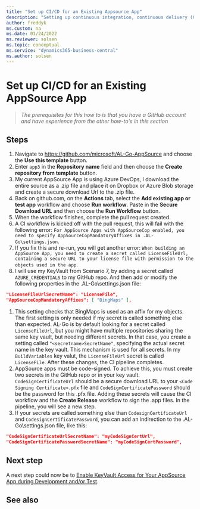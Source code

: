 ```yaml
---
title: "Set up CI/CD for an Existing Appsource App"
description: "Setting up continuous integration, continuous delivery (CI/CD) for an existing AppSource App for Business Central."
author: freddyk
ms.custom: na
ms.date: 01/24/2022
ms.reviewer: solsen
ms.topic: conceptual
ms.service: "dynamics365-business-central"
ms.author: solsen
---
```



# Set up CI/CD for an Existing AppSource App

> *The prerequisites for this how to is that you have a GitHub account and have experience from the other how-to's in this section*

## Steps

1. Navigate to https://github.com/microsoft/AL-Go-AppSource and choose the **Use this template** button.
1. Enter `app3` in the **Repository name** field and then choose the **Create repository from template** button.
1. My current AppSource App is using Azure DevOps, I download the entire source as a .zip file and place it on Dropbox or Azure Blob storage and create a secure download Url to the .zip file.
1. Back on github.com, on the **Actions** tab, select the **Add existing app or test app** workflow and choose **Run workflow**. Paste in the **Secure Download URL** and then choose the **Run Workflow** button.
1. When the workflow finishes, complete the pull request created.
1. A CI workflow is kicked off with the pull request, this will fail with the following error: `For AppSource Apps with AppSourceCop enabled, you need to specify AppSourceCopMandatoryAffixes in .AL-Go\settings.json`.
1. If you fix this and re-run, you will get another error: `When building an AppSource App, you need to create a secret called LicenseFileUrl, containing a secure URL to your license file with permission to the objects used in the app`.
1. I will use my KeyVault from []()Scenario 7, by adding a secret called `AZURE_CREDENTIALS` to my GitHub repo. And then add or modify the following properties in the .AL-Go\settings.json file:

```json
"LicenseFileUrlSecretName": "LicenseFile",
"AppSourceCopMandatoryAffixes": [ "BingMaps" ],
```

1. This setting checks that BingMaps is used as an affix for my objects. The first setting is only needed if my secret is called something else than expected. AL-Go is by default looking for a secret called `LicenseFileUrl`, but you might have multiple repositories sharing the same key vault, but needing different secrets. In that case, you create a setting called `"<secretname>SecretName"`, specifying the actual secret name in the key vault. This mechanism is used for all secrets. In my `BuildVariables` key valut, the `LicenseFileUrl` secret is called `LicenseFile`. After these changes, the CI pipeline completes.
1. AppSource apps must be code-signed. To achieve this, you must create two secrets in the GitHub repo or in your key vault. `CodeSignCertificateUrl` should be a secure download URL to your `<Code Signing Certificate>.pfx` file and `CodeSignCertificatePassword` should be the password for this .pfx file. Adding these secrets will cause the CI workflow and the **Create Release** workflow to sign the .app files. In the pipeline, you will see a new step.
1. If your secrets are called something else than `CodesignCertificateUrl` and `CodesignCertificatePassword`, you can add an indirection to the .AL-Go\settings.json file, like this:

```json
"CodeSignCertificateUrlSecretName": "myCodeSignCertUrl",
"CodeSignCertificatePasswordSecretName": "myCodeSignCertPassword",
```

## Next step

A next step could now be to [Enable KeyVault Access for Your AppSource App during Development and/or Test](algo-enable-keyvault-app-development.md). 

## See also